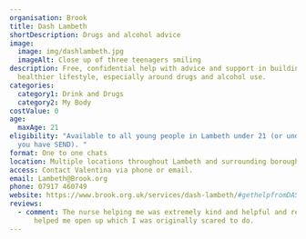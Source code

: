 ```yaml
---
organisation: Brook
title: Dash Lambeth
shortDescription: Drugs and alcohol advice
image:
  image: img/dashlambeth.jpg
  imageAlt: Close up of three teenagers smiling
description: Free, confidential help with advice and support in building up a
  healthier lifestyle, especially around drugs and alcohol use.
categories:
  category1: Drink and Drugs
  category2: My Body
costValue: 0
age:
  maxAge: 21
eligibility: "Available to all young people in Lambeth under 21 (or under 25 if
  you have SEND). "
format: One to one chats
location: Multiple locations throughout Lambeth and surrounding boroughs.
access: Contact Valentina via phone or email.
email: Lambeth@Brook.org
phone: 07917 460749
website: https://www.brook.org.uk/services/dash-lambeth/#gethelpfromDASH
reviews:
  - comment: The nurse helping me was extremely kind and helpful and really
      helped me open up which I was originally scared to do.
---
```

